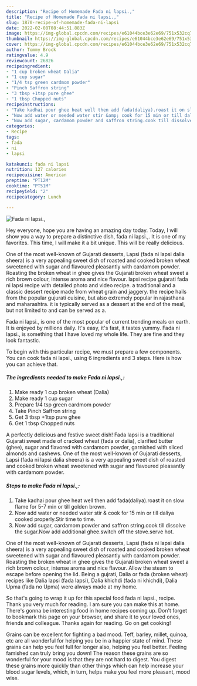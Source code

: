 ```yaml
---
description: "Recipe of Homemade Fada ni lapsi.,"
title: "Recipe of Homemade Fada ni lapsi.,"
slug: 1870-recipe-of-homemade-fada-ni-lapsi
date: 2022-02-08T08:44:51.883Z
image: https://img-global.cpcdn.com/recipes/e61044bce3e62e69/751x532cq70/fada-ni-lapsi-recipe-main-photo.jpg
thumbnail: https://img-global.cpcdn.com/recipes/e61044bce3e62e69/751x532cq70/fada-ni-lapsi-recipe-main-photo.jpg
cover: https://img-global.cpcdn.com/recipes/e61044bce3e62e69/751x532cq70/fada-ni-lapsi-recipe-main-photo.jpg
author: Tommy Brock
ratingvalue: 4.9
reviewcount: 26826
recipeingredient:
- "1 cup broken wheat Dalia"
- "1 cup sugar"
- "1/4 tsp green cardmom powder"
- "Pinch Saffron string"
- "3 tbsp +1tsp pure ghee"
- "1 tbsp Chopped nuts"
recipeinstructions:
- "Take kadhai pour ghee heat well then add fada(daliya).roast it on slow flame for 5-7 min or till golden brown."
- "Now add water or needed water stir &amp; cook for 15 min or till daliya cooked properly.Stir time to time."
- "Now add sugar, cardamom powder and saffron string.cook till dissolve the sugar.Now add additional ghee.switch off the stove.serve hot."
categories:
- Recipe
tags:
- fada
- ni
- lapsi

katakunci: fada ni lapsi 
nutrition: 127 calories
recipecuisine: American
preptime: "PT12M"
cooktime: "PT51M"
recipeyield: "2"
recipecategory: Lunch

---
```



![Fada ni lapsi.,](https://img-global.cpcdn.com/recipes/e61044bce3e62e69/751x532cq70/fada-ni-lapsi-recipe-main-photo.jpg)

Hey everyone, hope you are having an amazing day today. Today, I will show you a way to prepare a distinctive dish, fada ni lapsi.,. It is one of my favorites. This time, I will make it a bit unique. This will be really delicious.

One of the most well-known of Gujarati desserts, Lapsi (fada ni lapsi dalia sheera) is a very appealing sweet dish of roasted and cooked broken wheat sweetened with sugar and flavoured pleasantly with cardamom powder. Roasting the broken wheat in ghee gives the Gujarati broken wheat sweet a rich brown colour, intense aroma and nice flavour. lapsi recipe gujarati fada ni lapsi recipe with detailed photo and video recipe. a traditional and a classic dessert recipe made from wheat grain and jaggery. the recipe hails from the popular gujurati cuisine, but also extremely popular in rajasthana and maharashtra. it is typically served as a dessert at the end of the meal, but not limited to and can be served as a.

Fada ni lapsi., is one of the most popular of current trending meals on earth. It is enjoyed by millions daily. It's easy, it's fast, it tastes yummy. Fada ni lapsi., is something that I have loved my whole life. They are fine and they look fantastic.


To begin with this particular recipe, we must prepare a few components. You can cook fada ni lapsi., using 6 ingredients and 3 steps. Here is how you can achieve that.

<!--inarticleads1-->

##### The ingredients needed to make Fada ni lapsi.,:

1. Make ready 1 cup broken wheat (Dalia)
1. Make ready 1 cup sugar
1. Prepare 1/4 tsp green cardmom powder
1. Take Pinch Saffron string
1. Get 3 tbsp +1tsp pure ghee
1. Get 1 tbsp Chopped nuts


A perfectly delicious and festive sweet dish! Fada lapsi is a traditional Gujarati sweet made of cracked wheat (fada or dalia), clarified butter (ghee), sugar and flavored with cardamom powder, garnished with sliced almonds and cashews. One of the most well-known of Gujarati desserts, Lapsi (fada ni lapsi dalia sheera) is a very appealing sweet dish of roasted and cooked broken wheat sweetened with sugar and flavoured pleasantly with cardamom powder. 

<!--inarticleads2-->

##### Steps to make Fada ni lapsi.,:

1. Take kadhai pour ghee heat well then add fada(daliya).roast it on slow flame for 5-7 min or till golden brown.
1. Now add water or needed water stir &amp; cook for 15 min or till daliya cooked properly.Stir time to time.
1. Now add sugar, cardamom powder and saffron string.cook till dissolve the sugar.Now add additional ghee.switch off the stove.serve hot.


One of the most well-known of Gujarati desserts, Lapsi (fada ni lapsi dalia sheera) is a very appealing sweet dish of roasted and cooked broken wheat sweetened with sugar and flavoured pleasantly with cardamom powder. Roasting the broken wheat in ghee gives the Gujarati broken wheat sweet a rich brown colour, intense aroma and nice flavour. Allow the steam to escape before opening the lid. Being a gujrati, Dalia or fada (broken wheat) recipes like Dalia lapsi (fada lapsi), Dalia khichdi (fada ni khichdi), Dalia Upma (fada no Upma) were always made at my home. 

So that's going to wrap it up for this special food fada ni lapsi., recipe. Thank you very much for reading. I am sure you can make this at home. There's gonna be interesting food in home recipes coming up. Don't forget to bookmark this page on your browser, and share it to your loved ones, friends and colleague. Thanks again for reading. Go on get cooking!

Grains can be excellent for fighting a bad mood. Teff, barley, millet, quinoa, etc are all wonderful for helping you be in a happier state of mind. These grains can help you feel full for longer also, helping you feel better. Feeling famished can truly bring you down! The reason these grains are so wonderful for your mood is that they are not hard to digest. You digest these grains more quickly than other things which can help increase your blood sugar levels, which, in turn, helps make you feel more pleasant, mood wise.
